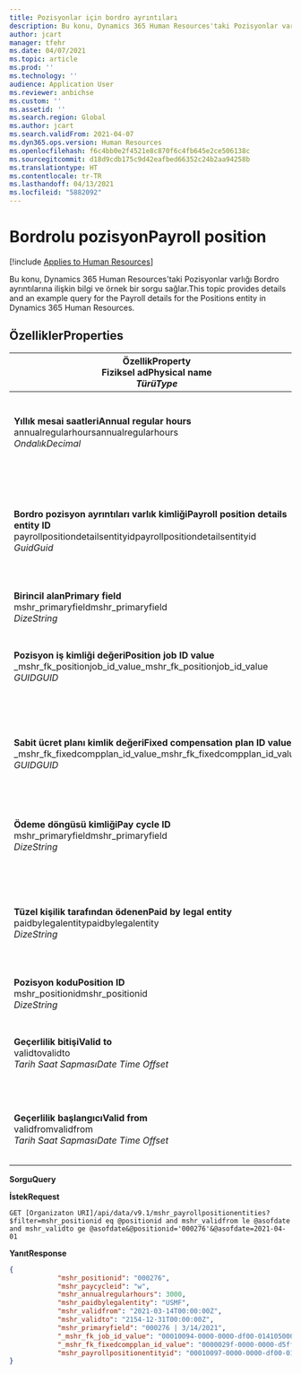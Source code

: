 ```yaml
---
title: Pozisyonlar için bordro ayrıntıları
description: Bu konu, Dynamics 365 Human Resources'taki Pozisyonlar varlığı Bordro ayrıntılarına ilişkin bilgi ve örnek bir sorgu sağlar.
author: jcart
manager: tfehr
ms.date: 04/07/2021
ms.topic: article
ms.prod: ''
ms.technology: ''
audience: Application User
ms.reviewer: anbichse
ms.custom: ''
ms.assetid: ''
ms.search.region: Global
ms.author: jcart
ms.search.validFrom: 2021-04-07
ms.dyn365.ops.version: Human Resources
ms.openlocfilehash: f6c4bb0e2f4521e8c870f6c4fb645e2ce506138c
ms.sourcegitcommit: d18d9cdb175c9d42eafbed66352c24b2aa94258b
ms.translationtype: HT
ms.contentlocale: tr-TR
ms.lasthandoff: 04/13/2021
ms.locfileid: "5882092"
---
```

# <a name="payroll-position"></a><span data-ttu-id="7a5aa-103">Bordrolu pozisyon</span><span class="sxs-lookup"><span data-stu-id="7a5aa-103">Payroll position</span></span>

[!include [Applies to Human Resources](../includes/applies-to-hr.md)]

<span data-ttu-id="7a5aa-104">Bu konu, Dynamics 365 Human Resources'taki Pozisyonlar varlığı Bordro ayrıntılarına ilişkin bilgi ve örnek bir sorgu sağlar.</span><span class="sxs-lookup"><span data-stu-id="7a5aa-104">This topic provides details and an example query for the Payroll details for the Positions entity in Dynamics 365 Human Resources.</span></span>

## <a name="properties"></a><span data-ttu-id="7a5aa-105">Özellikler</span><span class="sxs-lookup"><span data-stu-id="7a5aa-105">Properties</span></span>

| <span data-ttu-id="7a5aa-106">Özellik</span><span class="sxs-lookup"><span data-stu-id="7a5aa-106">Property</span></span><br><span data-ttu-id="7a5aa-107">**Fiziksel ad**</span><span class="sxs-lookup"><span data-stu-id="7a5aa-107">**Physical name**</span></span><br><span data-ttu-id="7a5aa-108">**_Türü_**</span><span class="sxs-lookup"><span data-stu-id="7a5aa-108">**_Type_**</span></span> | <span data-ttu-id="7a5aa-109">Kullan</span><span class="sxs-lookup"><span data-stu-id="7a5aa-109">Use</span></span> | <span data-ttu-id="7a5aa-110">Tanım</span><span class="sxs-lookup"><span data-stu-id="7a5aa-110">Description</span></span> |
| --- | --- | --- |
| <span data-ttu-id="7a5aa-111">**Yıllık mesai saatleri**</span><span class="sxs-lookup"><span data-stu-id="7a5aa-111">**Annual regular hours**</span></span><br><span data-ttu-id="7a5aa-112">annualregularhours</span><span class="sxs-lookup"><span data-stu-id="7a5aa-112">annualregularhours</span></span><br><span data-ttu-id="7a5aa-113">*Ondalık*</span><span class="sxs-lookup"><span data-stu-id="7a5aa-113">*Decimal*</span></span> | <span data-ttu-id="7a5aa-114">Salt okunur</span><span class="sxs-lookup"><span data-stu-id="7a5aa-114">Read-only</span></span><br><span data-ttu-id="7a5aa-115">Gerekli</span><span class="sxs-lookup"><span data-stu-id="7a5aa-115">Required</span></span> | <span data-ttu-id="7a5aa-116">Pozisyonda tanımlanan yıllık düzenli saatler.</span><span class="sxs-lookup"><span data-stu-id="7a5aa-116">Annual regular hours defined on the position.</span></span>  |
| <span data-ttu-id="7a5aa-117">**Bordro pozisyon ayrıntıları varlık kimliği**</span><span class="sxs-lookup"><span data-stu-id="7a5aa-117">**Payroll position details entity ID**</span></span><br><span data-ttu-id="7a5aa-118">payrollpositiondetailsentityid</span><span class="sxs-lookup"><span data-stu-id="7a5aa-118">payrollpositiondetailsentityid</span></span><br><span data-ttu-id="7a5aa-119">*Guid*</span><span class="sxs-lookup"><span data-stu-id="7a5aa-119">*Guid*</span></span> | <span data-ttu-id="7a5aa-120">Gerekli</span><span class="sxs-lookup"><span data-stu-id="7a5aa-120">Required</span></span><br><span data-ttu-id="7a5aa-121">Sistem tarafından oluşturulan.</span><span class="sxs-lookup"><span data-stu-id="7a5aa-121">System generated.</span></span> | <span data-ttu-id="7a5aa-122">Pozisyonu benzersiz olarak tanımlamak için sistem tarafından oluşturulan GUID değeri.</span><span class="sxs-lookup"><span data-stu-id="7a5aa-122">A system-generated GUID value to uniquely identify the position.</span></span>  |
| <span data-ttu-id="7a5aa-123">**Birincil alan**</span><span class="sxs-lookup"><span data-stu-id="7a5aa-123">**Primary field**</span></span><br><span data-ttu-id="7a5aa-124">mshr_primaryfield</span><span class="sxs-lookup"><span data-stu-id="7a5aa-124">mshr_primaryfield</span></span><br><span data-ttu-id="7a5aa-125">*Dize*</span><span class="sxs-lookup"><span data-stu-id="7a5aa-125">*String*</span></span> | <span data-ttu-id="7a5aa-126">Gerekli</span><span class="sxs-lookup"><span data-stu-id="7a5aa-126">Required</span></span><br><span data-ttu-id="7a5aa-127">Sistem tarafından oluşturulan</span><span class="sxs-lookup"><span data-stu-id="7a5aa-127">System generated</span></span> |  |
| <span data-ttu-id="7a5aa-128">**Pozisyon iş kimliği değeri**</span><span class="sxs-lookup"><span data-stu-id="7a5aa-128">**Position job ID value**</span></span><br><span data-ttu-id="7a5aa-129">_mshr_fk_positionjob_id_value</span><span class="sxs-lookup"><span data-stu-id="7a5aa-129">_mshr_fk_positionjob_id_value</span></span><br><span data-ttu-id="7a5aa-130">*GUID*</span><span class="sxs-lookup"><span data-stu-id="7a5aa-130">*GUID*</span></span> | <span data-ttu-id="7a5aa-131">Salt okunur</span><span class="sxs-lookup"><span data-stu-id="7a5aa-131">Read-only</span></span><br><span data-ttu-id="7a5aa-132">Gerekli</span><span class="sxs-lookup"><span data-stu-id="7a5aa-132">Required</span></span><br><span data-ttu-id="7a5aa-133">Yabancı anahtar: mshr_payrollpositionjobentity için mshr_PayrollPositionJobEntity</span><span class="sxs-lookup"><span data-stu-id="7a5aa-133">Foreign key:mshr_PayrollPositionJobEntity of the mshr_payrollpositionjobentity</span></span> |<span data-ttu-id="7a5aa-134">Pozisyonla ilişkili işin kimliği.</span><span class="sxs-lookup"><span data-stu-id="7a5aa-134">The ID of the job associated with the position.</span></span>|
| <span data-ttu-id="7a5aa-135">**Sabit ücret planı kimlik değeri**</span><span class="sxs-lookup"><span data-stu-id="7a5aa-135">**Fixed compensation plan ID value**</span></span><br><span data-ttu-id="7a5aa-136">_mshr_fk_fixedcompplan_id_value</span><span class="sxs-lookup"><span data-stu-id="7a5aa-136">_mshr_fk_fixedcompplan_id_value</span></span><br><span data-ttu-id="7a5aa-137">*GUID*</span><span class="sxs-lookup"><span data-stu-id="7a5aa-137">*GUID*</span></span> | <span data-ttu-id="7a5aa-138">Salt okunur</span><span class="sxs-lookup"><span data-stu-id="7a5aa-138">Read-only</span></span><br><span data-ttu-id="7a5aa-139">Gerekli</span><span class="sxs-lookup"><span data-stu-id="7a5aa-139">Required</span></span><br><span data-ttu-id="7a5aa-140">Yabancı anahtar: mshr_payrollfixedcompensationplanentity içinmshr_FixedCompPlan_id</span><span class="sxs-lookup"><span data-stu-id="7a5aa-140">Foreign key: mshr_FixedCompPlan_id of mshr_payrollfixedcompensationplanentity</span></span>  | <span data-ttu-id="7a5aa-141">Pozisyonla ilişkili sabit ücret planının kimliği.</span><span class="sxs-lookup"><span data-stu-id="7a5aa-141">The ID of the fixed compensation plan associated with the position.</span></span> |
| <span data-ttu-id="7a5aa-142">**Ödeme döngüsü kimliği**</span><span class="sxs-lookup"><span data-stu-id="7a5aa-142">**Pay cycle ID**</span></span><br><span data-ttu-id="7a5aa-143">mshr_primaryfield</span><span class="sxs-lookup"><span data-stu-id="7a5aa-143">mshr_primaryfield</span></span><br><span data-ttu-id="7a5aa-144">*Dize*</span><span class="sxs-lookup"><span data-stu-id="7a5aa-144">*String*</span></span> | <span data-ttu-id="7a5aa-145">Salt okunur</span><span class="sxs-lookup"><span data-stu-id="7a5aa-145">Read-only</span></span><br><span data-ttu-id="7a5aa-146">Gerekli</span><span class="sxs-lookup"><span data-stu-id="7a5aa-146">Required</span></span> | <span data-ttu-id="7a5aa-147">Pozisyonda tanımlanan ödeme döngüsü.</span><span class="sxs-lookup"><span data-stu-id="7a5aa-147">The pay cycle defined on the position.</span></span> |
| <span data-ttu-id="7a5aa-148">**Tüzel kişilik tarafından ödenen**</span><span class="sxs-lookup"><span data-stu-id="7a5aa-148">**Paid by legal entity**</span></span><br><span data-ttu-id="7a5aa-149">paidbylegalentity</span><span class="sxs-lookup"><span data-stu-id="7a5aa-149">paidbylegalentity</span></span><br><span data-ttu-id="7a5aa-150">*Dize*</span><span class="sxs-lookup"><span data-stu-id="7a5aa-150">*String*</span></span> | <span data-ttu-id="7a5aa-151">Salt okunur</span><span class="sxs-lookup"><span data-stu-id="7a5aa-151">Read-only</span></span><br><span data-ttu-id="7a5aa-152">Gerekli</span><span class="sxs-lookup"><span data-stu-id="7a5aa-152">Required</span></span> | <span data-ttu-id="7a5aa-153">Ödemeyi yapmak için sorumlu pozisyonda tanımlanan tüzel kişilik.</span><span class="sxs-lookup"><span data-stu-id="7a5aa-153">The legal entity defined on the positoin responsible for issuing payment.</span></span> |
| <span data-ttu-id="7a5aa-154">**Pozisyon kodu**</span><span class="sxs-lookup"><span data-stu-id="7a5aa-154">**Position ID**</span></span><br><span data-ttu-id="7a5aa-155">mshr_positionid</span><span class="sxs-lookup"><span data-stu-id="7a5aa-155">mshr_positionid</span></span><br><span data-ttu-id="7a5aa-156">*Dize*</span><span class="sxs-lookup"><span data-stu-id="7a5aa-156">*String*</span></span> | <span data-ttu-id="7a5aa-157">Salt okunur</span><span class="sxs-lookup"><span data-stu-id="7a5aa-157">Read-only</span></span><br><span data-ttu-id="7a5aa-158">Gerekli</span><span class="sxs-lookup"><span data-stu-id="7a5aa-158">Required</span></span> | <span data-ttu-id="7a5aa-159">Pozisyonun kimliği.</span><span class="sxs-lookup"><span data-stu-id="7a5aa-159">The ID of the position.</span></span> |
| <span data-ttu-id="7a5aa-160">**Geçerlilik bitişi**</span><span class="sxs-lookup"><span data-stu-id="7a5aa-160">**Valid to**</span></span><br><span data-ttu-id="7a5aa-161">validto</span><span class="sxs-lookup"><span data-stu-id="7a5aa-161">validto</span></span><br><span data-ttu-id="7a5aa-162">*Tarih Saat Sapması*</span><span class="sxs-lookup"><span data-stu-id="7a5aa-162">*Date Time Offset*</span></span> | <span data-ttu-id="7a5aa-163">Salt okunur</span><span class="sxs-lookup"><span data-stu-id="7a5aa-163">Read-only</span></span><br><span data-ttu-id="7a5aa-164">Gerekli</span><span class="sxs-lookup"><span data-stu-id="7a5aa-164">Required</span></span> |<span data-ttu-id="7a5aa-165">Pozisyon ayrıntılarının geçerlilik başlangıç tarihi.</span><span class="sxs-lookup"><span data-stu-id="7a5aa-165">The date the position details are valid from.</span></span>  |
| <span data-ttu-id="7a5aa-166">**Geçerlilik başlangıcı**</span><span class="sxs-lookup"><span data-stu-id="7a5aa-166">**Valid from**</span></span><br><span data-ttu-id="7a5aa-167">validfrom</span><span class="sxs-lookup"><span data-stu-id="7a5aa-167">validfrom</span></span><br><span data-ttu-id="7a5aa-168">*Tarih Saat Sapması*</span><span class="sxs-lookup"><span data-stu-id="7a5aa-168">*Date Time Offset*</span></span> | <span data-ttu-id="7a5aa-169">Salt okunur</span><span class="sxs-lookup"><span data-stu-id="7a5aa-169">Read-only</span></span><br><span data-ttu-id="7a5aa-170">Gerekli</span><span class="sxs-lookup"><span data-stu-id="7a5aa-170">Required</span></span> |<span data-ttu-id="7a5aa-171">Pozisyon ayrıntılarının geçerlilik bitiş tarihi.</span><span class="sxs-lookup"><span data-stu-id="7a5aa-171">The date the position details are valid to.</span></span>  |

<span data-ttu-id="7a5aa-172">**Sorgu**</span><span class="sxs-lookup"><span data-stu-id="7a5aa-172">**Query**</span></span>

<span data-ttu-id="7a5aa-173">**İstek**</span><span class="sxs-lookup"><span data-stu-id="7a5aa-173">**Request**</span></span>

```http
GET [Organizaton URI]/api/data/v9.1/mshr_payrollpositionentities?$filter=mshr_positionid eq @positionid and mshr_validfrom le @asofdate and mshr_validto ge @asofdate&@positionid='000276'&@asofdate=2021-04-01
```

<span data-ttu-id="7a5aa-174">**Yanıt**</span><span class="sxs-lookup"><span data-stu-id="7a5aa-174">**Response**</span></span>

```json
{
            "mshr_positionid": "000276",
            "mshr_paycycleid": "w",
            "mshr_annualregularhours": 3000,
            "mshr_paidbylegalentity": "USMF",
            "mshr_validfrom": "2021-03-14T00:00:00Z",
            "mshr_validto": "2154-12-31T00:00:00Z",
            "mshr_primaryfield": "000276 | 3/14/2021",
            "_mshr_fk_job_id_value": "00010094-0000-0000-df00-014105000000",
            "_mshr_fk_fixedcompplan_id_value": "0000029f-0000-0000-d5ff-004105000000",
            "mshr_payrollpositionentityid": "00010097-0000-0000-df00-014105000000"
}
```

